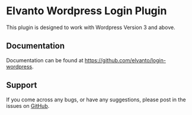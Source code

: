 # Elvanto Wordpress Login Plugin

This plugin is designed to work with Wordpress Version 3 and above.

## Documentation

Documentation can be found at <a href="https://github.com/elvanto/login-wordpress" target="_blank">https://github.com/elvanto/login-wordpress</a>.

## Support

If you come across any bugs, or have any suggestions, please post in the issues on <a href="https://github.com/elvanto/login-wordpress/issues" target="_blank">GitHub</a>.
